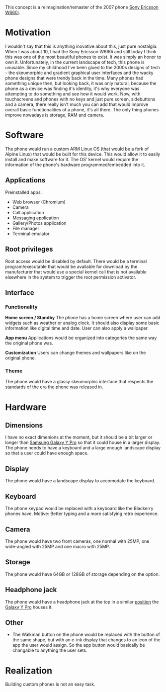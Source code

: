 This concept is a reimagination/remaster of the 2007 phone [Sony Ericsson W660i](https://www.gsmarena.com/sony_ericsson_w660-1924.php).

# Motivation
I wouldn't say that this is anything inovative about this, just pure nostalgia. When I was about 10, I had the Sony Ericsson W660i and still today I think this was one of the most beautiful phones to exist. It was simply an honor to own it. Unfortunately, in the current landscape of tech, this phone is unusable. Since my childhood I've been glued to the 2000s designs of tech - the skeumorphic and gradient graphical user interfaces and the wacky phone designs that were trendy back in the time. Many phones had something unique then, but looking back, it was only natural, because the phone as a device was finding it's identity, it's why everyone was attempting to do something and see how it would work. Now, with touchscreens and phones with no keys and just pure screen, sidebuttons and a camera, there really isn't much you can add that would improve overall basic functionalities of a phone, it's all there. The only thing phones improve nowadays is storage, RAM and camera.

# Software
The phone would run a custom ARM Linux OS (that would be a fork of Alpine Linux) that would be built for this device. This would allow it to easily install and make software for it. The OS' kernel would require the information of the phone's hardware programmed/embedded into it.

## Applications
Preinstalled apps: 
- Web browser (Chromium)
- Camera
- Call application
- Messaging application
- Gallery/Photos application
- File manager
- Terminal emulator

## Root privileges
Root access would be disabled by default.
There would be a terminal program/executable that would be available for download by the manufacturer that would use a special kernel call that is not available elsewhere in the system to trigger the root permission activator.

## Interface
### Functionality
**Home screen / Standby**
The phone has a home screen where user can add widgets such as weather or analog clock.
It should also display some basic information like digital time and date.
User can also apply a wallpaper.

**App menu**
Applications would be organized into categories the same way the original phone was.

**Customization**
Users can change themes and wallpapers like on the original phone.

### Theme
The phone would have a glassy skeumorphic interface that respects the standards of the era the phone was released in.

# Hardware

## Dimensions
I have no exact dimenions at the moment, but it should be a bit larger or longer than [Samsung Galaxy Y Pro](https://www.gsmarena.com/samsung_galaxy_y_pro_b5510-4116.php) so that it could house in a larger display.
The phone needs to have a keyboard and a large enough landscape display so that a user could have enough space.

## Display
The phone would have a landscape display to accomodate the keyboard.

## Keyboard
The phone keypad would be replaced with a keyboard like the Blackerry phones have.
Motive: Better typing and a more satisfying retro experience.

## Camera
The phone would have two front cameras, one normal with 25MP, one wide-angled with 25MP and one macro with 25MP.

## Storage
The phone would have 64GB or 128GB of storage depending on the option.

## Headphone jack
The phone would have a headphone jack at the top in a similar [position](https://free3d.com/3d-model/samsung-galaxy-y-pro-b5510-9422.html) the [Galaxy Y Pro](https://www.gsmarena.com/samsung_galaxy_y_pro_b5510-4116.php) houses it.

## Other
- The Walkman button on the phone would be replaced with the button of the same shape, but with an e-ink display that changes to an icon of the app the user would assign. So the app button would basically be changable to anything the user sets.

# Realization
Building custom phones is not an easy task.
